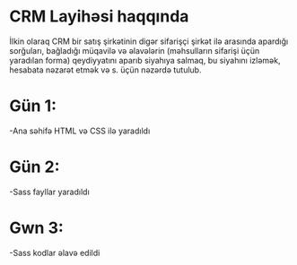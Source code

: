# CRM Layihəsi haqqında

İlkin olaraq CRM bir satış şirkətinin digər sifarişçi şirkət ilə arasında apardığı sorğuları, bağladığı müqavilə və əlavələrin (məhsulların sifarişi üçün yaradılan forma) qeydiyyatını aparıb siyahıya salmaq, bu siyahını izləmək, hesabata nəzarət etmək və s. üçün nəzərdə tutulub.

# Gün 1:
-Ana səhifə HTML və CSS ilə yaradıldı

# Gün 2:
-Sass fayllar yaradıldı

# Gwn 3:
-Sass kodlar əlavə edildi
